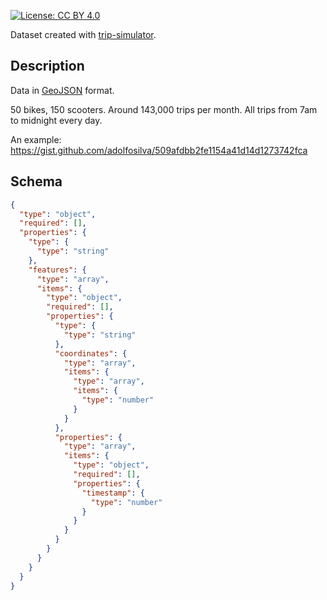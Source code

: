 [![License: CC BY 4.0](https://img.shields.io/badge/License-CC%20BY%204.0-lightgrey.svg)](https://creativecommons.org/licenses/by/4.0/)

Dataset created with [trip-simulator](https://github.com/sharedstreets/trip-simulator).

## Description

Data in [GeoJSON](https://geojson.org/) format.

50 bikes, 150 scooters. Around 143,000 trips per month. All trips from 7am to midnight every day.

An example: https://gist.github.com/adolfosilva/509afdbb2fe1154a41d14d1273742fca

## Schema

```json
{
  "type": "object",
  "required": [],
  "properties": {
    "type": {
      "type": "string"
    },
    "features": {
      "type": "array",
      "items": {
        "type": "object",
        "required": [],
        "properties": {
          "type": {
            "type": "string"
          },
          "coordinates": {
            "type": "array",
            "items": {
              "type": "array",
              "items": {
                "type": "number"
              }
            }
          },
          "properties": {
            "type": "array",
            "items": {
              "type": "object",
              "required": [],
              "properties": {
                "timestamp": {
                  "type": "number"
                }
              }
            }
          }
        }
      }
    }
  }
}
```
